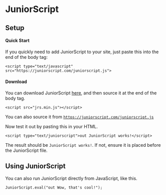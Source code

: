 # JuniorScript

Setup
---

#### Quick Start
If you quickly need to add JuniorScript to your site, just paste this into the end of the body tag:

`<script type="text/javascript" src="https://juniorscript.com/juniorscript.js">`

#### Download

You can download JuniorScript [here](https://github.com/JuniorCode/JuniorScript/zipball/master), and then source it at the end of the body tag.

`<script src="jrs.min.js"></script>`

You can also source it from [`https://juniorscript.com/juniorscript.js`](https://juniorscript.com/juniorscript.js)

Now test it out by pasting this in your HTML.

`<script type="text/juniorscript">out JuniorScript works!</script>`

The result should be `JuniorScript works!`. If not, ensure it is placed before the JuniorScript file.

Using JuniorScript
---
You can also run JuniorScript directly from JavaScript, like this.

`JuniorScript.eval("out Wow, that's cool!");`
